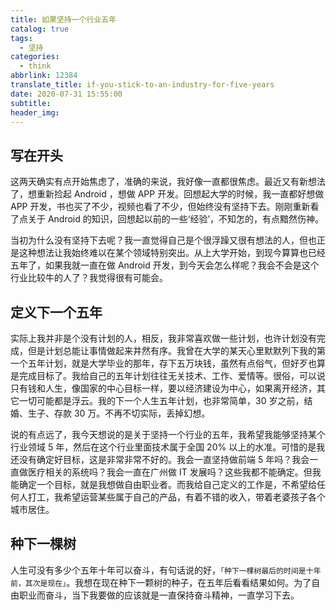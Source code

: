 ```yaml
---
title: 如果坚持一个行业五年
catalog: true
tags:
  - 坚持
categories:
  - think
abbrlink: 12384
translate_title: if-you-stick-to-an-industry-for-five-years
date: 2020-07-31 15:55:00
subtitle:
header_img:
---
```


## 写在开头

这两天确实有点开始焦虑了，准确的来说，我好像一直都很焦虑。最近又有新想法了，想重新捡起 Android ，想做 APP 开发。回想起大学的时候，我一直都好想做 APP 开发，书也买了不少，视频也看了不少，但始终没有坚持下去。刚刚重新看了点关于 Android 的知识，回想起以前的一些‘经验’，不知怎的，有点黯然伤神。

当初为什么没有坚持下去呢？我一直觉得自己是个很浮躁又很有想法的人，但也正是这种想法让我始终难以在某个领域特别突出。从上大学开始，到现今算算也已经五年了，如果我就一直在做 Android 开发，到今天会怎么样呢？我会不会是这个行业比较牛的人了？我觉得很有可能会。

## 定义下一个五年

实际上我并非是个没有计划的人，相反，我非常喜欢做一些计划，也许计划没有完成，但是计划总能让事情做起来井然有序。我曾在大学的某天心里默默列下我的第一个五年计划，就是大学毕业的那年，存下五万块钱，虽然有点俗气，但好歹也算是完成目标了。我给自己的五年计划往往无关技术、工作、爱情等。很俗，可以说只有钱和人生，像国家的中心目标一样，要以经济建设为中心，如果离开经济，其它一切可能都是浮云。我的下一个人生五年计划，也非常简单，30 岁之前，结婚、生子、存款 30 万。不再不切实际，丢掉幻想。

说的有点远了，我今天想说的是关于坚持一个行业的五年，我希望我能够坚持某个行业领域 5 年，然后在这个行业里面技术属于全国 20% 以上的水准。可惜的是我还没有确定好目标，这是非常非常不好的。我会一直坚持做前端 5 年吗？我会一直做医疗相关的系统吗？我会一直在广州做 IT 发展吗？这些我都不能确定。但我能确定一个目标，就是我想做自由职业者。而我给自己定义的工作是，不希望给任何人打工，我希望运营某些属于自己的产品，有着不错的收入，带着老婆孩子各个城市居住。

## 种下一棵树

人生可没有多少个五年十年可以奋斗，有句话说的好，`「种下一棵树最后的时间是十年前，其次是现在」`。我想在现在种下一颗树的种子，在五年后看看结果如何。为了自由职业而奋斗，当下我要做的应该就是一直保持奋斗精神，一直学习下去。
